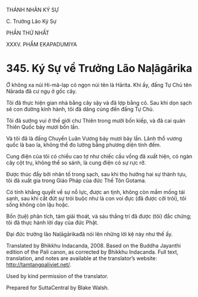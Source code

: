 THÁNH NHÂN KÝ SỰ

C. Trưởng Lão Ký Sự

PHẦN THỨ NHẤT

XXXV. PHẨM EKAPADUMIYA

# 345\. Ký Sự về Trưởng Lão Naḷāgārika

Ở không xa núi Hi-mã-lạp có ngọn núi tên là Hārita. Khi ấy, đấng Tự Chủ tên Nārada đã cư ngụ ở gốc cây.

Tôi đã thực hiện gian nhà bằng cây sậy và đã lợp bằng cỏ. Sau khi dọn sạch sẽ con đường kinh hành, tôi đã dâng cúng đến đấng Tự Chủ.

Tôi đã sướng vui ở thế giới chư Thiên trong mười bốn kiếp, và đã cai quản Thiên Quốc bảy mươi bốn lần.

Và tôi đã là đấng Chuyển Luân Vương bảy mươi bảy lần. Lãnh thổ vương quốc là bao la, không thể đo lường bằng phương diện tính đếm.

Cung điện của tôi có chiều cao tợ như chiếc cầu vồng đã xuất hiện, có ngàn cây cột trụ, không thể so sánh, là cung điện có sự rực rỡ.

Được thúc đẩy bởi nhân tố trong sạch, sau khi thọ hưởng hai sự thành tựu, tôi đã xuất gia trong Giáo Pháp của đức Thế Tôn Gotama.

Có tính khẳng quyết về sự nỗ lực, được an tịnh, không còn mầm mống tái sanh, sau khi cắt đứt sự trói buộc như là con voi đực (đã được cởi trói), tôi sống không còn lậu hoặc.

Bốn (tuệ) phân tích, tám giải thoát, và sáu thắng trí đã được (tôi) đắc chứng; tôi đã thực hành lời dạy của đức Phật.

Đại đức trưởng lão Naḷāgārikađã nói lên những lời kệ này như thế ấy.

Translated by Bhikkhu Indacanda, 2008. Based on the Buddha Jayanthi edition of the Pali canon, as corrected by Bhikkhu Indacanda. Full text, translation, and notes are available at the translator’s website: http://tamtangpaliviet.net/.

Used by kind permission of the translator.

Prepared for SuttaCentral by Blake Walsh.
